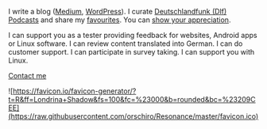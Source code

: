 I write a blog ([Medium](https://medium.com/@orschiro), [WordPress](https://orschiro.wordpress.com/)). I curate [Deutschlandfunk (Dlf) Podcasts](https://player.fm/orschiro/deutschlandfunk) and share my [favourites](https://player.fm/orschiro/favourites/all). You can [show your appreciation](https://www.paypal.me/orschiro).

I can support you as a tester providing feedback for websites, Android apps or Linux software. I can review content translated into German. I can do customer support. I can participate in survey taking. I can support you with Linux. 

[Contact me](https://orzanna.de/email.png)

![https://favicon.io/favicon-generator/?t=R&ff=Londrina+Shadow&fs=100&fc=%23000&b=rounded&bc=%23209CEE](https://raw.githubusercontent.com/orschiro/Resonance/master/favicon.ico)

